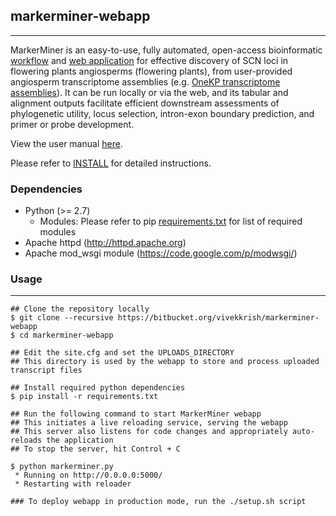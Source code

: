 ## markerminer-webapp
---
MarkerMiner is an easy-to-use, fully automated, open-access bioinformatic
[workflow](https://bitbucket.org/srikarchamala/markerminer) and
[web application](https://bitbucket.org/vivekkrish/markerminer-webapp) for
effective discovery of SCN loci in flowering plants angiosperms
(flowering plants), from user-provided angiosperm transcriptome
assemblies (e.g. <a href="http://onekp.com" target="_blank">OneKP
transcriptome assemblies</a>). It can be run locally or via the web,
and its tabular and alignment outputs facilitate efficient downstream
assessments of phylogenetic utility, locus selection, intron-exon boundary
prediction, and primer or probe development.

View the user manual [here](https://bitbucket.org/srikarchamala/markerminer).

Please refer to [INSTALL](https://bitbucket.org/vivekkrish/markerminer-webapp/src/HEAD/INSTALL?at=master) for detailed instructions.

### Dependencies

* Python (>= 2.7)
    * Modules: Please refer to pip [requirements.txt](https://bitbucket.org/vivekkrish/markerminer-webapp/src/HEAD/requirements.txt?at=master) for list of required modules
* Apache httpd (http://httpd.apache.org)
* Apache mod_wsgi module (https://code.google.com/p/modwsgi/)

### Usage
---
```
## Clone the repository locally
$ git clone --recursive https://bitbucket.org/vivekkrish/markerminer-webapp
$ cd markerminer-webapp

## Edit the site.cfg and set the UPLOADS_DIRECTORY
## This directory is used by the webapp to store and process uploaded transcript files

## Install required python dependencies
$ pip install -r requirements.txt

## Run the following command to start MarkerMiner webapp
## This initiates a live reloading service, serving the webapp
## This server also listens for code changes and appropriately auto-reloads the application
## To stop the server, hit Control + C

$ python markerminer.py
 * Running on http://0.0.0.0:5000/
 * Restarting with reloader

### To deploy webapp in production mode, run the ./setup.sh script
```
